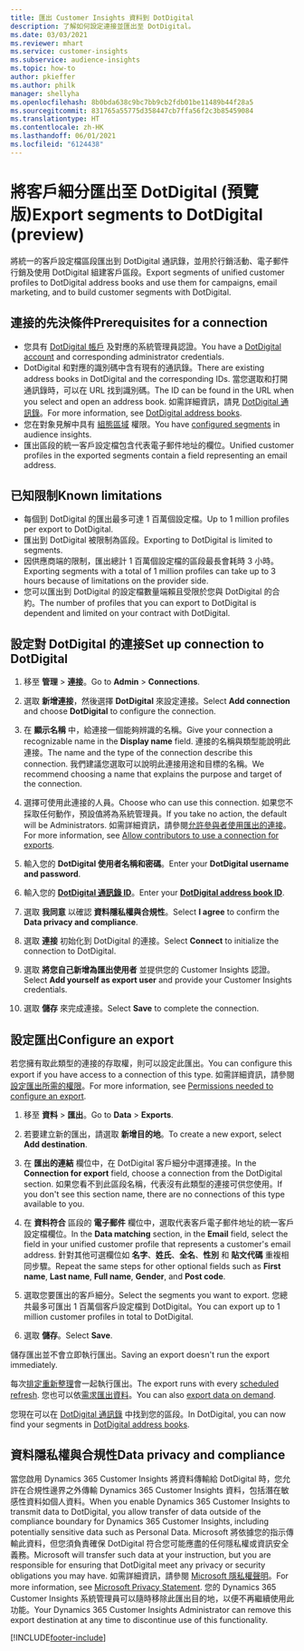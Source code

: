 ```yaml
---
title: 匯出 Customer Insights 資料到 DotDigital
description: 了解如何設定連接並匯出至 DotDigital。
ms.date: 03/03/2021
ms.reviewer: mhart
ms.service: customer-insights
ms.subservice: audience-insights
ms.topic: how-to
author: pkieffer
ms.author: philk
manager: shellyha
ms.openlocfilehash: 8b0bda638c9bc7bb9cb2fdb01be11489b44f28a5
ms.sourcegitcommit: 831765a55775d358447cb7ffa56f2c3b85459084
ms.translationtype: HT
ms.contentlocale: zh-HK
ms.lasthandoff: 06/01/2021
ms.locfileid: "6124438"
---
```

# <a name="export-segments-to-dotdigital-preview"></a><span data-ttu-id="dd3a9-103">將客戶細分匯出至 DotDigital (預覽版)</span><span class="sxs-lookup"><span data-stu-id="dd3a9-103">Export segments to DotDigital (preview)</span></span>

<span data-ttu-id="dd3a9-104">將統一的客戶設定檔區段匯出到 DotDigital 通訊錄，並用於行銷活動、電子郵件行銷及使用 DotDigital 組建客戶區段。</span><span class="sxs-lookup"><span data-stu-id="dd3a9-104">Export segments of unified customer profiles to DotDigital address books and use them for campaigns, email marketing, and to build customer segments with DotDigital.</span></span> 

## <a name="prerequisites-for-a-connection"></a><span data-ttu-id="dd3a9-105">連接的先決條件</span><span class="sxs-lookup"><span data-stu-id="dd3a9-105">Prerequisites for a connection</span></span>

-   <span data-ttu-id="dd3a9-106">您具有 [DotDigital 帳戶](https://dotdigital.com/) 及對應的系統管理員認證。</span><span class="sxs-lookup"><span data-stu-id="dd3a9-106">You have a [DotDigital account](https://dotdigital.com/) and corresponding administrator credentials.</span></span>
-   <span data-ttu-id="dd3a9-107">DotDigital 和對應的識別碼中含有現有的通訊錄。</span><span class="sxs-lookup"><span data-stu-id="dd3a9-107">There are existing address books in DotDigital and the corresponding IDs.</span></span> <span data-ttu-id="dd3a9-108">當您選取和打開通訊錄時，可以在 URL 找到識別碼。</span><span class="sxs-lookup"><span data-stu-id="dd3a9-108">The ID can be found in the URL when you select and open an address book.</span></span> <span data-ttu-id="dd3a9-109">如需詳細資訊，請見 [DotDigital 通訊錄](https://support.dotdigital.com/hc/articles/212211968-Creating-an-address-book)。</span><span class="sxs-lookup"><span data-stu-id="dd3a9-109">For more information, see [DotDigital address books](https://support.dotdigital.com/hc/articles/212211968-Creating-an-address-book).</span></span>
-   <span data-ttu-id="dd3a9-110">您在對象見解中具有 [組態區域](segments.md) 權限。</span><span class="sxs-lookup"><span data-stu-id="dd3a9-110">You have [configured segments](segments.md) in audience insights.</span></span>
-   <span data-ttu-id="dd3a9-111">匯出區段的統一客戶設定檔包含代表電子郵件地址的欄位。</span><span class="sxs-lookup"><span data-stu-id="dd3a9-111">Unified customer profiles in the exported segments contain a field representing an email address.</span></span>

## <a name="known-limitations"></a><span data-ttu-id="dd3a9-112">已知限制</span><span class="sxs-lookup"><span data-stu-id="dd3a9-112">Known limitations</span></span>

- <span data-ttu-id="dd3a9-113">每個到 DotDigital 的匯出最多可達 1 百萬個設定檔。</span><span class="sxs-lookup"><span data-stu-id="dd3a9-113">Up to 1 million profiles per export to DotDigital.</span></span>
- <span data-ttu-id="dd3a9-114">匯出到 DotDigital 被限制為區段。</span><span class="sxs-lookup"><span data-stu-id="dd3a9-114">Exporting to DotDigital is limited to segments.</span></span>
- <span data-ttu-id="dd3a9-115">因供應商端的限制，匯出總計 1 百萬個設定檔的區段最長會耗時 3 小時。</span><span class="sxs-lookup"><span data-stu-id="dd3a9-115">Exporting segments with a total of 1 million profiles can take up to 3 hours because of limitations on the provider side.</span></span> 
- <span data-ttu-id="dd3a9-116">您可以匯出到 DotDigital 的設定檔數量端賴且受限於您與 DotDigital 的合約。</span><span class="sxs-lookup"><span data-stu-id="dd3a9-116">The number of profiles that you can export to DotDigital is dependent and limited on your contract with DotDigital.</span></span>

## <a name="set-up-connection-to-dotdigital"></a><span data-ttu-id="dd3a9-117">設定對 DotDigital 的連接</span><span class="sxs-lookup"><span data-stu-id="dd3a9-117">Set up connection to DotDigital</span></span>

1. <span data-ttu-id="dd3a9-118">移至 **管理** > **連接**。</span><span class="sxs-lookup"><span data-stu-id="dd3a9-118">Go to **Admin** > **Connections**.</span></span>

1. <span data-ttu-id="dd3a9-119">選取 **新增連接**，然後選擇 **DotDigital** 來設定連接。</span><span class="sxs-lookup"><span data-stu-id="dd3a9-119">Select **Add connection** and choose **DotDigital** to configure the connection.</span></span>

1. <span data-ttu-id="dd3a9-120">在 **顯示名稱** 中，給連接一個能夠辨識的名稱。</span><span class="sxs-lookup"><span data-stu-id="dd3a9-120">Give your connection a recognizable name in the **Display name** field.</span></span> <span data-ttu-id="dd3a9-121">連接的名稱與類型能說明此連接。</span><span class="sxs-lookup"><span data-stu-id="dd3a9-121">The name and the type of the connection describe this connection.</span></span> <span data-ttu-id="dd3a9-122">我們建議您選取可以說明此連接用途和目標的名稱。</span><span class="sxs-lookup"><span data-stu-id="dd3a9-122">We recommend choosing a name that explains the purpose and target of the connection.</span></span>

1. <span data-ttu-id="dd3a9-123">選擇可使用此連接的人員。</span><span class="sxs-lookup"><span data-stu-id="dd3a9-123">Choose who can use this connection.</span></span> <span data-ttu-id="dd3a9-124">如果您不採取任何動作，預設值將為系統管理員。</span><span class="sxs-lookup"><span data-stu-id="dd3a9-124">If you take no action, the default will be Administrators.</span></span> <span data-ttu-id="dd3a9-125">如需詳細資訊，請參閱[允許參與者使用匯出的連接](connections.md#allow-contributors-to-use-a-connection-for-exports)。</span><span class="sxs-lookup"><span data-stu-id="dd3a9-125">For more information, see [Allow contributors to use a connection for exports](connections.md#allow-contributors-to-use-a-connection-for-exports).</span></span>

1. <span data-ttu-id="dd3a9-126">輸入您的 **DotDigital 使用者名稱和密碼**。</span><span class="sxs-lookup"><span data-stu-id="dd3a9-126">Enter your **DotDigital username and password**.</span></span>

1. <span data-ttu-id="dd3a9-127">輸入您的 **[DotDigital 通訊錄 ID](https://support.dotdigital.com/hc/articles/212211968-Creating-an-address-book)**。</span><span class="sxs-lookup"><span data-stu-id="dd3a9-127">Enter your **[DotDigital address book ID](https://support.dotdigital.com/hc/articles/212211968-Creating-an-address-book)**.</span></span>

1. <span data-ttu-id="dd3a9-128">選取 **我同意** 以確認 **資料隱私權與合規性**。</span><span class="sxs-lookup"><span data-stu-id="dd3a9-128">Select **I agree** to confirm the **Data privacy and compliance**.</span></span>

1. <span data-ttu-id="dd3a9-129">選取 **連接** 初始化到 DotDigital 的連接。</span><span class="sxs-lookup"><span data-stu-id="dd3a9-129">Select **Connect** to initialize the connection to DotDigital.</span></span>

1. <span data-ttu-id="dd3a9-130">選取 **將您自己新增為匯出使用者** 並提供您的 Customer Insights 認證。</span><span class="sxs-lookup"><span data-stu-id="dd3a9-130">Select **Add yourself as export user** and provide your Customer Insights credentials.</span></span>

1. <span data-ttu-id="dd3a9-131">選取 **儲存** 來完成連接。</span><span class="sxs-lookup"><span data-stu-id="dd3a9-131">Select **Save** to complete the connection.</span></span> 

## <a name="configure-an-export"></a><span data-ttu-id="dd3a9-132">設定匯出</span><span class="sxs-lookup"><span data-stu-id="dd3a9-132">Configure an export</span></span>

<span data-ttu-id="dd3a9-133">若您擁有取此類型的連接的存取權，則可以設定此匯出。</span><span class="sxs-lookup"><span data-stu-id="dd3a9-133">You can configure this export if you have access to a connection of this type.</span></span> <span data-ttu-id="dd3a9-134">如需詳細資訊，請參閱[設定匯出所需的權限](export-destinations.md#set-up-a-new-export)。</span><span class="sxs-lookup"><span data-stu-id="dd3a9-134">For more information, see [Permissions needed to configure an export](export-destinations.md#set-up-a-new-export).</span></span>

1. <span data-ttu-id="dd3a9-135">移至 **資料** > **匯出**。</span><span class="sxs-lookup"><span data-stu-id="dd3a9-135">Go to **Data** > **Exports**.</span></span>

1. <span data-ttu-id="dd3a9-136">若要建立新的匯出，請選取 **新增目的地**。</span><span class="sxs-lookup"><span data-stu-id="dd3a9-136">To create a new export, select **Add destination**.</span></span>

1. <span data-ttu-id="dd3a9-137">在 **匯出的連結** 欄位中，在 DotDigital 客戶細分中選擇連接。</span><span class="sxs-lookup"><span data-stu-id="dd3a9-137">In the **Connection for export** field, choose a connection from the DotDigital section.</span></span> <span data-ttu-id="dd3a9-138">如果您看不到此區段名稱，代表沒有此類型的連接可供您使用。</span><span class="sxs-lookup"><span data-stu-id="dd3a9-138">If you don't see this section name, there are no connections of this type available to you.</span></span>


1. <span data-ttu-id="dd3a9-139">在 **資料符合** 區段的 **電子郵件** 欄位中，選取代表客戶電子郵件地址的統一客戶設定檔欄位。</span><span class="sxs-lookup"><span data-stu-id="dd3a9-139">In the **Data matching** section, in the **Email** field, select the field in your unified customer profile that represents a customer's email address.</span></span> <span data-ttu-id="dd3a9-140">針對其他可選欄位如 **名字**、**姓氏**、**全名**、**性別** 和 **貼文代碼** 重複相同步驟。</span><span class="sxs-lookup"><span data-stu-id="dd3a9-140">Repeat the same steps for other optional fields such as **First name**, **Last name**, **Full name**, **Gender**, and **Post code**.</span></span>

1. <span data-ttu-id="dd3a9-141">選取您要匯出的客戶細分。</span><span class="sxs-lookup"><span data-stu-id="dd3a9-141">Select the segments you want to export.</span></span> <span data-ttu-id="dd3a9-142">您總共最多可匯出 1 百萬個客戶設定檔到 DotDigital。</span><span class="sxs-lookup"><span data-stu-id="dd3a9-142">You can export up to 1 million customer profiles in total to DotDigital.</span></span>

1. <span data-ttu-id="dd3a9-143">選取 **儲存**。</span><span class="sxs-lookup"><span data-stu-id="dd3a9-143">Select **Save**.</span></span>

<span data-ttu-id="dd3a9-144">儲存匯出並不會立即執行匯出。</span><span class="sxs-lookup"><span data-stu-id="dd3a9-144">Saving an export doesn't run the export immediately.</span></span>

<span data-ttu-id="dd3a9-145">每次[排定重新整理](system.md#schedule-tab)會一起執行匯出。</span><span class="sxs-lookup"><span data-stu-id="dd3a9-145">The export runs with every [scheduled refresh](system.md#schedule-tab).</span></span> <span data-ttu-id="dd3a9-146">您也可以依[需求匯出資料](export-destinations.md#run-exports-on-demand)。</span><span class="sxs-lookup"><span data-stu-id="dd3a9-146">You can also [export data on demand](export-destinations.md#run-exports-on-demand).</span></span> 
 
<span data-ttu-id="dd3a9-147">您現在可以在 [DotDigital 通訊錄](https://support.dotdigital.com/hc/articles/212211968-Creating-an-address-book) 中找到您的區段。</span><span class="sxs-lookup"><span data-stu-id="dd3a9-147">In DotDigital, you can now find your segments in [DotDigital address books](https://support.dotdigital.com/hc/articles/212211968-Creating-an-address-book).</span></span>


## <a name="data-privacy-and-compliance"></a><span data-ttu-id="dd3a9-148">資料隱私權與合規性</span><span class="sxs-lookup"><span data-stu-id="dd3a9-148">Data privacy and compliance</span></span>

<span data-ttu-id="dd3a9-149">當您啟用 Dynamics 365 Customer Insights 將資料傳輸給 DotDigital 時，您允許在合規性邊界之外傳輸 Dynamics 365 Customer Insights 資料，包括潛在敏感性資料如個人資料。</span><span class="sxs-lookup"><span data-stu-id="dd3a9-149">When you enable Dynamics 365 Customer Insights to transmit data to DotDigital, you allow transfer of data outside of the compliance boundary for Dynamics 365 Customer Insights, including potentially sensitive data such as Personal Data.</span></span> <span data-ttu-id="dd3a9-150">Microsoft 將依據您的指示傳輸此資料，但您須負責確保 DotDigital 符合您可能應盡的任何隱私權或資訊安全義務。</span><span class="sxs-lookup"><span data-stu-id="dd3a9-150">Microsoft will transfer such data at your instruction, but you are responsible for ensuring that DotDigital meet any privacy or security obligations you may have.</span></span> <span data-ttu-id="dd3a9-151">如需詳細資訊，請參閱 [Microsoft 隱私權聲明](https://go.microsoft.com/fwlink/?linkid=396732)。</span><span class="sxs-lookup"><span data-stu-id="dd3a9-151">For more information, see [Microsoft Privacy Statement](https://go.microsoft.com/fwlink/?linkid=396732).</span></span>
<span data-ttu-id="dd3a9-152">您的 Dynamics 365 Customer Insights 系統管理員可以隨時移除此匯出目的地，以便不再繼續使用此功能。</span><span class="sxs-lookup"><span data-stu-id="dd3a9-152">Your Dynamics 365 Customer Insights Administrator can remove this export destination at any time to discontinue use of this functionality.</span></span>


[!INCLUDE[footer-include](../includes/footer-banner.md)]
